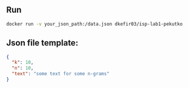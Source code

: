 ## Run

```bash
docker run -v your_json_path:/data.json dkefir03/isp-lab1-pekutko
```

## Json file template:

```json
{
  "k": 10,
  "n": 10,
  "text": "some text for some n-grams"
}
```
